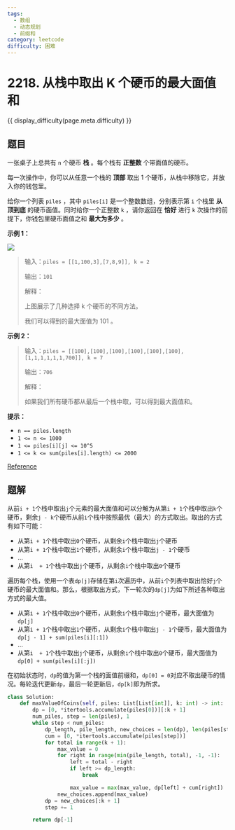 ```yaml
---
tags:
  - 数组
  - 动态规划
  - 前缀和
category: leetcode
difficulty: 困难
---
```


# 2218. 从栈中取出 K 个硬币的最大面值和

{{ display_difficulty(page.meta.difficulty) }}

## 题目

一张桌子上总共有 `n` 个硬币 **栈** 。每个栈有 **正整数** 个带面值的硬币。

每一次操作中，你可以从任意一个栈的 **顶部** 取出 1 个硬币，从栈中移除它，并放入你的钱包里。

给你一个列表 `piles` ，其中 `piles[i]` 是一个整数数组，分别表示第 `i` 个栈里 **从顶到底** 的硬币面值。同时给你一个正整数 `k` ，请你返回在 **恰好** 进行 `k` 次操作的前提下，你钱包里硬币面值之和 **最大为多少** 。

**示例 1：**

![](https://assets.leetcode.com/uploads/2019/11/09/e1.png)

> 输入：`piles = [[1,100,3],[7,8,9]], k = 2`
>
> 输出：`101`
>
> 解释：
>
> 上图展示了几种选择 k 个硬币的不同方法。
>
> 我们可以得到的最大面值为 101 。

**示例 2：**

> 输入：`piles = [[100],[100],[100],[100],[100],[100],[1,1,1,1,1,1,700]], k = 7`
>
> 输出：`706`
>
> 解释：
>
> 如果我们所有硬币都从最后一个栈中取，可以得到最大面值和。

**提示：**

* `n == piles.length`
* `1 <= n <= 1000`
* `1 <= piles[i][j] <= 10^5`
* `1 <= k <= sum(piles[i].length) <= 2000`

[Reference](https://leetcode.cn/problems/maximum-value-of-k-coins-from-piles)

## 题解

从前`i + 1`个栈中取出`j`个元素的最大面值和可以分解为从第`i + 1`个栈中取出`k`个硬币，剩余`j - k`个硬币从前`i`个栈中按照最优（最大）的方式取出。取出的方式有如下可能：

* 从第`i + 1`个栈中取出`0`个硬币，从剩余`i`个栈中取出`j`个硬币
* 从第`i + 1`个栈中取出`1`个硬币，从剩余`i`个栈中取出`j - 1`个硬币
* ...
* 从第`i  + 1`个栈中取出`j`个硬币，从剩余`i`个栈中取出`0`个硬币

遍历每个栈，使用一个表`dp[j]`存储在第`i`次遍历中，从前`i`个列表中取出恰好`j`个硬币的最大面值和。那么，根据取出方式，下一轮次的`dp[j]`为如下所述各种取出方式的最大值。

* 从第`i + 1`个栈中取出`0`个硬币，从剩余`i`个栈中取出`j`个硬币，最大面值为`dp[j]`
* 从第`i + 1`个栈中取出`1`个硬币，从剩余`i`个栈中取出`j - 1`个硬币，最大面值为`dp[j - 1] + sum(piles[i][:1])`
* ...
* 从第`i  + 1`个栈中取出`j`个硬币，从剩余`i`个栈中取出`0`个硬币，最大面值为`dp[0] + sum(piles[i][:j])`

在初始状态时，`dp`的值为第一个栈的面值前缀和，`dp[0] = 0`对应不取出硬币的情况。每轮迭代更新`dp`，最后一轮更新后，`dp[k]`即为所求。

```python
class Solution:
    def maxValueOfCoins(self, piles: List[List[int]], k: int) -> int:
        dp = [0, *itertools.accumulate(piles[0])][:k + 1]
        num_piles, step = len(piles), 1
        while step < num_piles:
            dp_length, pile_length, new_choices = len(dp), len(piles[step]), []
            cum = [0, *itertools.accumulate(piles[step])]
            for total in range(k + 1):
                max_value = 0
                for right in range(min(pile_length, total), -1, -1):
                    left = total - right
                    if left >= dp_length:
                        break

                    max_value = max(max_value, dp[left] + cum[right])
                new_choices.append(max_value)
            dp = new_choices[:k + 1]
            step += 1

        return dp[-1]
```
